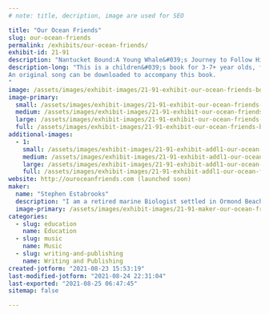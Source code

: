 ```yaml
---
# note: title, decription, image are used for SEO

title: "Our Ocean Friends"
slug: our-ocean-friends
permalink: /exhibits/our-ocean-friends/
exhibit-id: 21-91
description: "Nantucket Bound:A Young Whale&#039;s Journey to Follow His Dream."
description-long: "This is a children&#039;s book for 3-7+ year olds, following the journey of a young whale, along with his mother, up the Eastern Atlantic. On this trip, they encounter all sorts of marine life and he learns all the things that a young whale must learn. He longs to be a teacher himself, teaching the world about protecting the oceans and ALL its inhabitants.
An original song can be downloaded to accompany this book.
"
image: /assets/images/exhibit-images/21-91-exhibit-our-ocean-friends-book-cover-title-large.jpg
image-primary: 
  small: /assets/images/exhibit-images/21-91-exhibit-our-ocean-friends-book-cover-title-small.jpg
  medium: /assets/images/exhibit-images/21-91-exhibit-our-ocean-friends-book-cover-title-medium.jpg
  large: /assets/images/exhibit-images/21-91-exhibit-our-ocean-friends-book-cover-title-large.jpg
  full: /assets/images/exhibit-images/21-91-exhibit-our-ocean-friends-book-cover-title-full.jpg
additional-images: 
  - 1:
    small: /assets/images/exhibit-images/21-91-exhibit-addl1-our-ocean-friends-27-v2-stephen-estabrooks-mn-1-small.jpg
    medium: /assets/images/exhibit-images/21-91-exhibit-addl1-our-ocean-friends-27-v2-stephen-estabrooks-mn-1-medium.jpg
    large: /assets/images/exhibit-images/21-91-exhibit-addl1-our-ocean-friends-27-v2-stephen-estabrooks-mn-1-large.jpg
    full: /assets/images/exhibit-images/21-91-exhibit-addl1-our-ocean-friends-27-v2-stephen-estabrooks-mn-1-full.jpg
website: http://ouroceanfriends.com (launched soon)
maker: 
  name: "Stephen Estabrooks"
  description: "I am a retired marine Biologist settled in Ormond Beach, now writing stories for children and helping to spark their interest and concerns over the plight of our oceans."
  image-primary: /assets/images/exhibit-images/21-91-maker-our-ocean-friends-data-page-medium.jpg
categories: 
  - slug: education
    name: Education
  - slug: music
    name: Music
  - slug: writing-and-publishing
    name: Writing and Publishing
created-jotform: "2021-08-23 15:53:19"
last-modified-jotform: "2021-08-24 22:31:04"
last-exported: "2021-08-25 06:47:45"
sitemap: false

---
```

